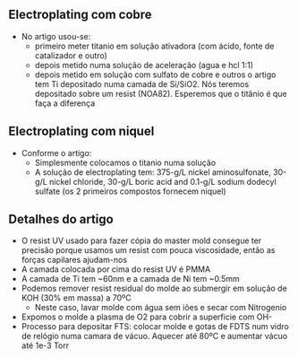 ## Electroplating com cobre
- No artigo usou-se:
    - primeiro meter titanio em solução ativadora (com ácido, fonte de catalizador e outro)
    - depois metido numa solução de aceleração (agua e hcl 1:1)
    - depois metido em solução com sulfato de cobre e outros
o artigo tem Ti depositado numa camada de Si/SiO2. Nós teremos depositado sobre um resist (NOA82). Esperemos que o titânio é que faça a diferença

## Electroplating com niquel
- Conforme o artigo:
    - Simplesmente colocamos o titanio numa solução
    - A solução de electroplating tem: 375-g/L nickel aminosulfonate, 30-g/L nickel chloride, 30-g/L boric acid and 0.1-g/L sodium dodecyl sulfate (os 2 primeiros compostos fornecem niquel)

## Detalhes do artigo
- O resist UV usado para fazer cópia do master mold consegue ter precisão porque usamos um resist com pouca viscosidade, então as forças capilares ajudam-nos
- A camada colocada por cima do resist UV é PMMA
- A camada de Ti tem ~60nm e a camada de Ni tem ~0.5mm
- Podemos remover resist residual do molde ao submergir em solução de KOH (30% em massa) a 70ºC
    - Neste caso, lavar molde com água sem iões e secar com Nitrogenio
- Expomos o molde a plasma de O2 para cobrir a superficie com OH-
- Processo para depositar FTS: colocar molde e gotas de FDTS num vidro de relógio numa camara de vácuo. Aquecer até 80ºC e aumentar vácuo até 1e-3 Torr